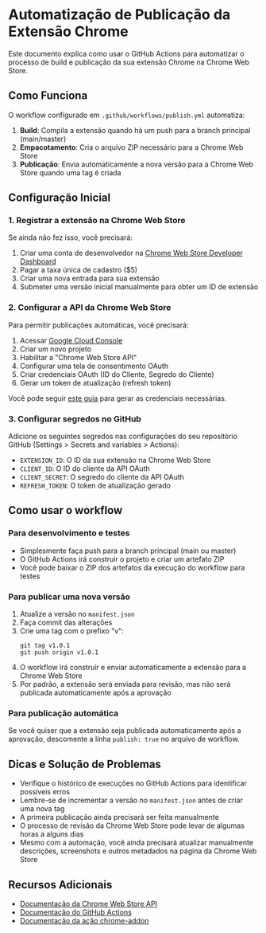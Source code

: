 # Automatização de Publicação da Extensão Chrome

Este documento explica como usar o GitHub Actions para automatizar o processo de build e publicação da sua extensão Chrome na Chrome Web Store.

## Como Funciona

O workflow configurado em `.github/workflows/publish.yml` automatiza:

1. **Build**: Compila a extensão quando há um push para a branch principal (main/master)
2. **Empacotamento**: Cria o arquivo ZIP necessário para a Chrome Web Store
3. **Publicação**: Envia automaticamente a nova versão para a Chrome Web Store quando uma tag é criada

## Configuração Inicial

### 1. Registrar a extensão na Chrome Web Store

Se ainda não fez isso, você precisará:

1. Criar uma conta de desenvolvedor na [Chrome Web Store Developer Dashboard](https://chrome.google.com/webstore/devconsole/)
2. Pagar a taxa única de cadastro ($5)
3. Criar uma nova entrada para sua extensão
4. Submeter uma versão inicial manualmente para obter um ID de extensão

### 2. Configurar a API da Chrome Web Store

Para permitir publicações automáticas, você precisará:

1. Acessar [Google Cloud Console](https://console.cloud.google.com/)
2. Criar um novo projeto
3. Habilitar a "Chrome Web Store API"
4. Configurar uma tela de consentimento OAuth
5. Criar credenciais OAuth (ID do Cliente, Segredo do Cliente)
6. Gerar um token de atualização (refresh token)

Você pode seguir [este guia](https://github.com/DrewML/chrome-webstore-upload/blob/master/How%20to%20generate%20Google%20API%20keys.md) para gerar as credenciais necessárias.

### 3. Configurar segredos no GitHub

Adicione os seguintes segredos nas configurações do seu repositório GitHub (Settings > Secrets and variables > Actions):

- `EXTENSION_ID`: O ID da sua extensão na Chrome Web Store
- `CLIENT_ID`: O ID do cliente da API OAuth
- `CLIENT_SECRET`: O segredo do cliente da API OAuth
- `REFRESH_TOKEN`: O token de atualização gerado

## Como usar o workflow

### Para desenvolvimento e testes

- Simplesmente faça push para a branch principal (main ou master)
- O GitHub Actions irá construir o projeto e criar um artefato ZIP
- Você pode baixar o ZIP dos artefatos da execução do workflow para testes

### Para publicar uma nova versão

1. Atualize a versão no `manifest.json`
2. Faça commit das alterações
3. Crie uma tag com o prefixo "v":
   ```
   git tag v1.0.1
   git push origin v1.0.1
   ```
4. O workflow irá construir e enviar automaticamente a extensão para a Chrome Web Store
5. Por padrão, a extensão será enviada para revisão, mas não será publicada automaticamente após a aprovação

### Para publicação automática

Se você quiser que a extensão seja publicada automaticamente após a aprovação, descomente a linha `publish: true` no arquivo de workflow.

## Dicas e Solução de Problemas

- Verifique o histórico de execuções no GitHub Actions para identificar possíveis erros
- Lembre-se de incrementar a versão no `manifest.json` antes de criar uma nova tag
- A primeira publicação ainda precisará ser feita manualmente
- O processo de revisão da Chrome Web Store pode levar de algumas horas a alguns dias
- Mesmo com a automação, você ainda precisará atualizar manualmente descrições, screenshots e outros metadados na página da Chrome Web Store

## Recursos Adicionais

- [Documentação da Chrome Web Store API](https://developer.chrome.com/docs/webstore/api_index/)
- [Documentação do GitHub Actions](https://docs.github.com/en/actions)
- [Documentação da ação chrome-addon](https://github.com/trmcnvn/chrome-addon)
